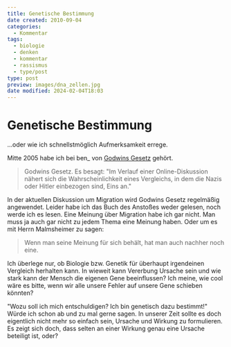 ```yaml
---
title: Genetische Bestimmung
date created: 2010-09-04
categories:
  - Kommentar
tags:
  - biologie
  - denken
  - kommentar
  - rassismus
  - type/post
type: post
preview: images/dna_zellen.jpg
date modified: 2024-02-04T18:03
---
```


# Genetische Bestimmung

...oder wie ich schnellstmöglich Aufmerksamkeit errege.

Mitte 2005 habe ich bei ben\_ von [Godwins Gesetz](http://anmutunddemut.de/2005/05/05/godwins-gesetz.html) gehört.

> Godwins Gesetz. Es besagt: "Im Verlauf einer Online-Diskussion nähert sich die Wahrscheinlichkeit eines Vergleichs, in dem die Nazis oder Hitler einbezogen sind, Eins an."

In der aktuellen Diskussion um Migration wird Godwins Gesetz regelmäßig angewendet. Leider habe ich das Buch des Anstoßes weder gelesen, noch werde ich es lesen. Eine Meinung über Migration habe ich gar nicht. Man muss ja auch gar nicht zu jedem Thema eine Meinung haben. Oder um es mit Herrn Malmsheimer zu sagen:

> Wenn man seine Meinung für sich behält, hat man auch nachher noch eine.

Ich überlege nur, ob Biologie bzw. Genetik für überhaupt irgendeinen Vergleich herhalten kann. In wieweit kann Vererbung Ursache sein und wie stark kann der Mensch die eigenen Gene beeinflussen? Ich meine, wie cool wäre es bitte, wenn wir alle unsere Fehler auf unsere Gene schieben könnten?

"Wozu soll ich mich entschuldigen? Ich bin genetisch dazu bestimmt!" Würde ich schon ab und zu mal gerne sagen. In unserer Zeit sollte es doch eigentlich nicht mehr so einfach sein, Ursache und Wirkung zu formulieren. Es zeigt sich doch, dass selten an einer Wirkung genau eine Ursache beteiligt ist, oder?
